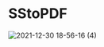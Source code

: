# SStoPDF


![2021-12-30 18-56-16 (4)](https://user-images.githubusercontent.com/61982713/147780350-5b3a9289-3779-409d-b566-8b47ec9cda1c.gif)
